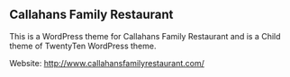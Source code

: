 ## Callahans Family Restaurant

This is a WordPress theme for Callahans Family Restaurant and is a Child theme of TwentyTen WordPress theme.

Website: http://www.callahansfamilyrestaurant.com/
